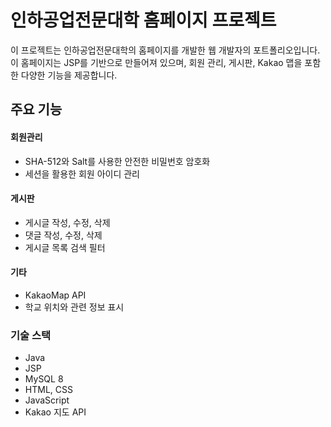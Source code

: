 # 인하공업전문대학 홈페이지 프로젝트


이 프로젝트는 인하공업전문대학의 홈페이지를 개발한 웹 개발자의 포트폴리오입니다. 이 홈페이지는 JSP를 기반으로 만들어져 있으며, 회원 관리, 게시판, Kakao 맵을 포함한 다양한 기능을 제공합니다.

## 주요 기능

#### 회원관리
- SHA-512와 Salt를 사용한 안전한 비밀번호 암호화
- 세션을 활용한 회원 아이디 관리

#### 게시판
- 게시글 작성, 수정, 삭제
- 댓글 작성, 수정, 삭제
- 게시글 목록 검색 필터

#### 기타
- KakaoMap API
- 학교 위치와 관련 정보 표시

### 기술 스택
- Java
- JSP
- MySQL 8
- HTML, CSS
- JavaScript
- Kakao 지도 API

